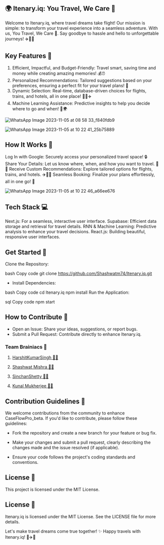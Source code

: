 ## 🌍 Itenary.iq: You Travel, We Care 🚀
Welcome to Itenary.iq, where travel dreams take flight! Our mission is simple: to transform your travel experience into a seamless adventure. With us, You Travel, We Care 🌟. Say goodbye to hassle and hello to unforgettable journeys! ✈️🚂🏨

## Key Features 🎉

1. Efficient, Impactful, and Budget-Friendly: Travel smart, saving time and money while creating amazing memories! 💰⏰
2. Personalized Recommendations: Tailored suggestions based on your preferences, ensuring a perfect fit for your travel plans! 🌟
3. Dynamic Selection: Real-time, database-driven choices for flights, trains, and hotels, all in one place! 🛌🚄✈️
4. Machine Learning Assistance: Predictive insights to help you decide where to go and when! 🧠🌍

![WhatsApp Image 2023-11-05 at 08 58 33_f840fdb9](https://github.com/Shashwatm74/hackout23/assets/110082422/2e5fde7c-8d41-43ff-bff7-3b0666789fa7)

![WhatsApp Image 2023-11-05 at 10 22 41_25b75889](https://github.com/Shashwatm74/hackout23/assets/110082422/e7686e49-7c54-4d20-80be-f7066f5a4f46)


## How It Works 🚀

Log In with Google: Securely access your personalized travel space! 🔒
Share Your Details: Let us know where, when, and how you want to travel. 📆🌴
Receive Custom Recommendations: Explore tailored options for flights, trains, and hotels. ✈️🚆🏨
Seamless Booking: Finalize your plans effortlessly, all in one go! 🎉

![WhatsApp Image 2023-11-05 at 10 22 46_a66ee676](https://github.com/Shashwatm74/hackout23/assets/110082422/a8f979d5-e5f6-4e4e-a3ca-0168645f7fa8)


## Tech Stack 💻

Next.js: For a seamless, interactive user interface.
Supabase: Efficient data storage and retrieval for travel details.
RNN & Machine Learning: Predictive analysis to enhance your travel decisions.
React.js: Building beautiful, responsive user interfaces.

## Get Started 🌟

Clone the Repository:

bash
Copy code
git clone https://github.com/Shashwatm74/Itenary.iq.git

- Install Dependencies:

bash
Copy code
cd Itenary.iq
npm install
Run the Application:

sql
Copy code
npm start

## How to Contribute 🤝

- Open an Issue: Share your ideas, suggestions, or report bugs.
- Submit a Pull Request: Contribute directly to enhance Itenary.iq.

### Team Brainiacs 🧠


1. [HarshitKumarSingh 👨‍💻](https://github.com/harshitsinghcode)
      
2. [Shashwat Mishra 👨‍💻](https://github.com/Shashwatm74)

3. [SinchanShetty 👩‍💻](https://github.com/Sinchancodes)

4. [Kunal Mukherjee 👨‍💻](https://github.com/kunal2026)


## Contribution Guidelines 🤝
We welcome contributions from the community to enhance CaseFlowPro_beta. If you'd like to contribute, please follow these guidelines:

- Fork the repository and create a new branch for your feature or bug fix.

- Make your changes and submit a pull request, clearly describing the changes made and the issue resolved (if applicable).

- Ensure your code follows the project's coding standards and conventions.

## License 📜
This project is licensed under the MIT License.

## License 📜

Itenary.iq is licensed under the MIT License. See the LICENSE file for more details.

Let's make travel dreams come true together! ✨ Happy travels with Itenary.iq! 🌴✈️🌟
